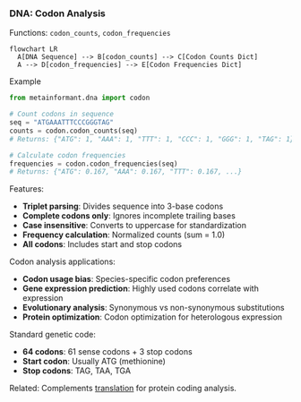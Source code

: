 ### DNA: Codon Analysis

Functions: `codon_counts`, `codon_frequencies`

```mermaid
flowchart LR
  A[DNA Sequence] --> B[codon_counts] --> C[Codon Counts Dict]
  A --> D[codon_frequencies] --> E[Codon Frequencies Dict]
```

Example

```python
from metainformant.dna import codon

# Count codons in sequence
seq = "ATGAAATTTCCCGGGTAG"
counts = codon.codon_counts(seq)
# Returns: {"ATG": 1, "AAA": 1, "TTT": 1, "CCC": 1, "GGG": 1, "TAG": 1}

# Calculate codon frequencies
frequencies = codon.codon_frequencies(seq)  
# Returns: {"ATG": 0.167, "AAA": 0.167, "TTT": 0.167, ...}
```

Features:
- **Triplet parsing**: Divides sequence into 3-base codons
- **Complete codons only**: Ignores incomplete trailing bases
- **Case insensitive**: Converts to uppercase for standardization  
- **Frequency calculation**: Normalized counts (sum = 1.0)
- **All codons**: Includes start and stop codons

Codon analysis applications:
- **Codon usage bias**: Species-specific codon preferences
- **Gene expression prediction**: Highly used codons correlate with expression
- **Evolutionary analysis**: Synonymous vs non-synonymous substitutions
- **Protein optimization**: Codon optimization for heterologous expression

Standard genetic code:
- **64 codons**: 61 sense codons + 3 stop codons
- **Start codon**: Usually ATG (methionine)
- **Stop codons**: TAG, TAA, TGA

Related: Complements [translation](./translation.md) for protein coding analysis.
